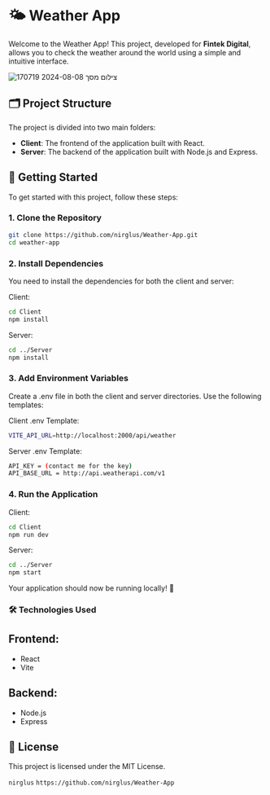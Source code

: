 # 🌤️ Weather App

Welcome to the Weather App! This project, developed for **Fintek Digital**, allows you to check the weather around the world using a simple and intuitive interface.

![צילום מסך 2024-08-08 170719](https://github.com/user-attachments/assets/48fa287e-bbd2-4be6-bc58-21aa48d94b37)

## 🗂️ Project Structure

The project is divided into two main folders:

- **Client**: The frontend of the application built with React.
- **Server**: The backend of the application built with Node.js and Express.

## 🚀 Getting Started

To get started with this project, follow these steps:

### 1. Clone the Repository

```bash
git clone https://github.com/nirglus/Weather-App.git
cd weather-app
```

### 2. Install Dependencies
You need to install the dependencies for both the client and server:

Client:

```bash
cd Client
npm install
```

Server:

```bash
cd ../Server
npm install
```

### 3. Add Environment Variables
Create a .env file in both the client and server directories. Use the following templates:

Client .env Template:
```bash
VITE_API_URL=http://localhost:2000/api/weather
```

Server .env Template:

```bash
API_KEY = (contact me for the key)
API_BASE_URL = http://api.weatherapi.com/v1
```
### 4. Run the Application
Client:

```bash
cd Client
npm run dev
```
Server:

```bash
cd ../Server
npm start
```

Your application should now be running locally! 🎉

### 🛠️ Technologies Used
## Frontend:

- React
- Vite

## Backend:

- Node.js
- Express

## 📜 License
This project is licensed under the MIT License.

`nirglus` `https://github.com/nirglus/Weather-App`
